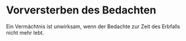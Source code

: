 # Vorversterben des Bedachten

Ein Vermächtnis ist unwirksam, wenn der Bedachte zur Zeit des Erbfalls nicht mehr lebt. 

